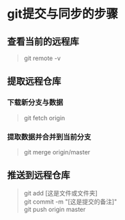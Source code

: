 # git提交与同步的步骤  

## 查看当前的远程库  
> git remote -v  

## 提取远程仓库  
### 下载新分支与数据  
> git fetch origin  
### 提取数据并合并到当前分支  
> git merge origin/master  

## 推送到远程仓库  
> git add [这是文件或文件夹]  
> git commit -m "[这是提交的备注]"  
> git push origin master  
> 


[^_^]: # (使用快捷键Ctrl+Alt+O打开浏览器进行预览)
